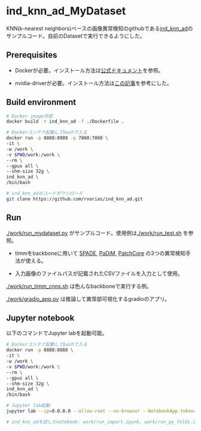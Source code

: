 # ind_knn_ad_MyDataset

KNN(k-nearest neighbors)ベースの画像異常検知のgithubである[ind_knn_ad](https://github.com/rvorias/ind_knn_ad/tree/master)のサンプルコード。自前のDatasetで実行できるようにした。

## Prerequisites

- Dockerが必要。インストール方法は[公式ドキュメント](https://docs.docker.com/get-docker/)を参照。

- nvidia-driverが必要。インストール方法は[この記事](https://qiita.com/y-vectorfield/items/72bfb66d8ec85847fe2f)を参考にした。

## Build environment

```bash
# Docker image作成
docker build -t ind_knn_ad -f ./Dockerfile .

# Dockerコンテナ起動してbashで入る
docker run -p 8888:8888 -p 7860:7860 \
-it \
-w /work \
-v $PWD/work:/work \
--rm \
--gpus all \
--shm-size 32g \
ind_knn_ad \
/bin/bash

# ind_knn_adのコードダウンロード
git clone https://github.com/rvorias/ind_knn_ad.git
```

## Run

[./work/run_mydataset.py](./work/run_mydataset.py) がサンプルコード。使用例は[./work/run_test.sh](./work/run_test.sh) を参照。

- timmをbackboneに用いて [SPADE](https://github.com/riron1206/ind_knn_ad_MyDataset/blob/main/images/ind_knn_ad_methods.md#spade), [PaDiM](https://github.com/riron1206/ind_knn_ad_MyDataset/blob/main/images/ind_knn_ad_methods.md#padim), [PatchCore](https://github.com/riron1206/ind_knn_ad_MyDataset/blob/main/images/ind_knn_ad_methods.md#patchcore) の3つの異常検知手法が使える。

- 入力画像のファイルパスが記載されたCSVファイルを入力として使用。

[./work/run_timm_cnns.sh](./work/run_timm_cnns.sh) は色んなbackboneで実行する例。

[./work/gradio_app.py](./work/gradio_app.py) は推論して異常部可視化するgradioのアプリ。

## Jupyter notebook

以下のコマンドでJupyter labを起動可能。

```bash
# Dockerコンテナ起動してbashで入る
docker run -p 8888:8888 \
-it \
-w /work \
-v $PWD/work:/work \
--rm \
--gpus all \
--shm-size 32g \
ind_knn_ad \
/bin/bash

# Jupyter lab起動
jupyter lab --ip=0.0.0.0 --allow-root --no-browser --NotebookApp.token='' --port=8888

# ind_knn_adを試したnotebook: work/run_import.ipynb, work/run_py_folds.ipynb が実行できる
```
